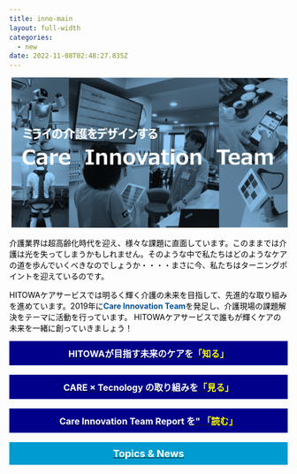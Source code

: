 ```yaml
---
title: inno-main
layout: full-width
categories:
  - new
date: 2022-11-08T02:48:27.835Z
---
```

![](/images/hi1.png)

<div class="cc-m-text-inline-rte mce-content-body" data-name="text" id="cc-m-text-12081376260" contenteditable="true" style="position: relative;"><p><span style="color: #000000; font-size: 14px;" data-mce-style="color: #000000; font-size: 14px;">介護業界は超高齢化時代を迎え、様々な課題に直面しています。このままでは介護は光を失ってしまうかもしれません。そのような中で私たちはどのようなケアの道を歩んでいくべきなのでしょうか・・・・まさに今、私たちはターニングポイントを迎えているのです。</span></p><p><span style="color: #000000; font-size: 14px;" data-mce-style="color: #000000; font-size: 14px;">HITOWAケアサービスでは明るく輝く介護の未来を目指して、先進的な取り組みを進めています。2019年に<strong><span style="color: #025197;" data-mce-style="color: #025197;">Care Innovation Team</span></strong>を発足し、介護現場の課題解決をテーマに活動を行っています。 HITOWAケアサービスで誰もが輝くケアの未来を一緒に創っていきましょう！</span></p></div>



<div style="background: #00008B; padding: 10px; text-align: center;" data-mce-style="background: #00008B; padding: 10px; text-align: center;"><span style="font-size: 16px;" data-mce-style="font-size: 16px;"><a href="https://www.google.com/?hl=ja" title="HITOWAの Care Innovation の取り組みを見る！" data-mce-href="/app/s96da70f606bae585/p3bfb13d1c0fdcd5a/"><span style="background-color: rgba(0, 0, 0, 0); color: #ffffff;" data-mce-style="background-color: rgba(0, 0, 0, 0); color: #ffffff;"><span color="#000000"><b>HITOWAが目指す未来のケアを<span style="color: #ffff00;" data-mce-style="color: #ffff00;">「知る」</span></b></span></span></a></span></div><br>



<div style="background: #00008B; padding: 10px; text-align: center;" data-mce-style="background: #00008B; padding: 10px; text-align: center;"><span style="font-size: 16px;" data-mce-style="font-size: 16px;"><a href="https://www.google.com/?hl=ja" title="HITOWAの Care Innovation の取り組みを見る！" data-mce-href="/app/s96da70f606bae585/p3bfb13d1c0fdcd5a/"><span style="background-color: rgba(0, 0, 0, 0); color: #ffffff;" data-mce-style="background-color: rgba(0, 0, 0, 0); color: #ffffff;"><span color="#000000"><b>CARE × Tecnology の取り組みを<span style="color: #ffff00;" data-mce-style="color: #ffff00;">「見る」</span></b></span></span></a></span></div><br>



<div style="background: #00008B; padding: 10px; text-align: center;" data-mce-style="background: #00008B; padding: 10px; text-align: center;"><span style="font-size: 16px;" data-mce-style="font-size: 16px;"><a href="https://www.google.com/?hl=ja" title="HITOWAの Care Innovation の取り組みを見る！" data-mce-href="/app/s96da70f606bae585/p3bfb13d1c0fdcd5a/"><span style="background-color: rgba(0, 0, 0, 0); color: #ffffff;" data-mce-style="background-color: rgba(0, 0, 0, 0); color: #ffffff;"><span color="#000000"><b>Care Innovation Team Report を" <span style="color: #ffff00;" data-mce-style="color: #ffff00;">「読む」</span></b></span></span></a></span></div><br>



<div class="cc-m-text-inline-rte mce-content-body" data-name="text" id="cc-m-text-12081376760" contenteditable="true" style="position: relative;"><div style="background: #009CD1; padding: 10px; text-align: center;" data-mce-style="background: #009CD1; padding: 10px; text-align: center;"><span style="font-size: 18px;" data-mce-style="font-size: 18px;"><a href="/app/s96da70f606bae585/p17403f6c0a5e25fe/" title="Topics&amp;News" data-mce-href="/app/s96da70f606bae585/p17403f6c0a5e25fe/"><span style="background-color: rgba(0, 0, 0, 0); color: #ffffff;" data-mce-style="background-color: rgba(0, 0, 0, 0); color: #ffffff;"><span color="#000000"><b>Topics &amp; News</b></span></span></a></span></div></div>            <div data-display="cms-only" data-action="linkIndicator" class="cc-m-link-indicator cc-m-link-indicator-text" title="Topics&amp;News" style="left: 415.625px; top: 15.4px;">	            <a href="https://cms.e.jimdo.com/app/s96da70f606bae585/p17403f6c0a5e25fe/" target="">	                <span></span>	            </a>	        </div></div>